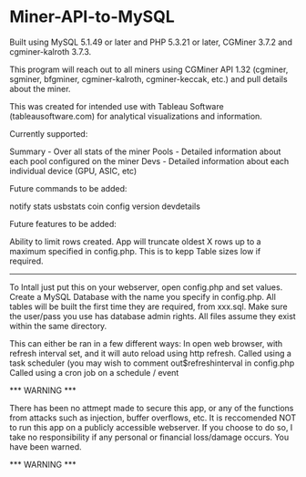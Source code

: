 Miner-API-to-MySQL
==================

Built using MySQL 5.1.49 or later and PHP 5.3.21 or later, CGMiner 3.7.2 and cgminer-kalroth 3.7.3.

This program will reach out to all miners using CGMiner API 1.32 (cgminer, sgminer, bfgminer, cgminer-kalroth, cgminer-keccak, etc.) and pull details about the miner. 

This was created for intended use with Tableau Software (tableausoftware.com) for analytical visualizations and information.

Currently supported:

Summary - Over all stats of the miner
Pools - Detailed information about each pool configured on the miner
Devs - Detailed information about each individual device (GPU, ASIC, etc)

Future commands to be added:

notify
stats
usbstats
coin
config
version
devdetails

Future features to be added:

Ability to limit rows created. App will truncate oldest X rows up to a maximum specified in config.php. This is to kepp Table sizes low if required.
___________________________________

To Intall just put this on your webserver, open config.php and set values. Create a MySQL Database with the name you specify in config.php. All tables will be built the first time they are required, from xxx.sql. Make sure the user/pass you use has database admin rights. All files assume they exist within the same directory.

This can either be ran in a few different ways: 
In open web browser, with refresh interval set, and it will auto reload using http refresh.
Called using a task scheduler (you may wish to comment out$refreshinterval in config.php
Called using a cron job on a schedule / event


*** WARNING ***

There has been no attmept made to secure this app, or any of the functions from attacks such as injection, buffer overflows, etc. It is reccomended NOT to run this app on a publicly accessible webserver. If you choose to do so, I take no responsibility if any personal or financial loss/damage occurs. You have been warned.

*** WARNING ***
